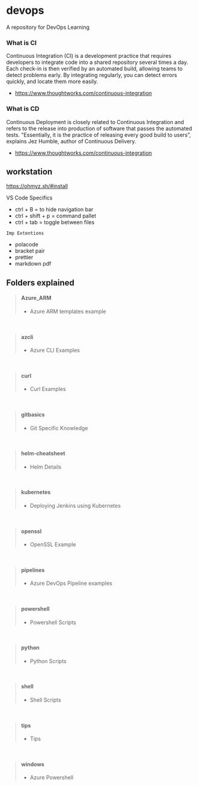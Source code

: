 # devops
A repository for DevOps Learning


### What is CI
Continuous Integration (CI) is a development practice that requires developers to integrate code into a shared repository several times a day. Each check-in is then verified by an automated build, allowing teams to detect problems early.
By integrating regularly, you can detect errors quickly, and locate them more easily.
- https://www.thoughtworks.com/continuous-integration

### What is CD
Continuous Deployment is closely related to Continuous Integration and refers to the release into production of software that passes the automated tests.
"Essentially, it is the practice of releasing every good build to users”, explains Jez Humble, author of Continuous Delivery.
- https://www.thoughtworks.com/continuous-integration

## workstation
https://ohmyz.sh/#install
</p>
VS Code Specifics
</p>

- ctrl + B = to hide navigation bar
- ctrl + shift + p = command pallet
- ctrl + tab = toggle between files

</p>

`Imp Extentions`
- polacode
- bracket pair 
- prettier
- markdown pdf


## Folders explained


> #### **Azure_ARM**
>
> - Azure ARM templates example
</br>


> #### **azcli**
>
> - Azure CLI Examples
</br>

> #### **curl**
>
> - Curl Examples
</br>

> #### **gitbasics**
>
> - Git Specific Knowledge
</br>


> #### **helm-cheatsheet**
>
> - Helm Details
</br>


> #### **kubernetes**
>
> - Deploying Jenkins using Kubernetes
</br>


> #### **openssl**
>
> - OpenSSL Example 
</br>


> #### **pipelines**
>
> - Azure DevOps Pipeline examples
</br>


> #### **powershell**
>
> - Powershell Scripts
</br>

> #### **python**
>
> - Python Scripts
</br>

> #### **shell**
>
> - Shell Scripts
</br>


> #### **tips**
>
> - Tips
</br>

> #### **windows**
>
> - Azure Powershell
</br>




